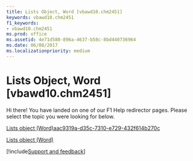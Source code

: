 ```yaml
---
title: Lists Object, Word [vbawd10.chm2451]
keywords: vbawd10.chm2451
f1_keywords:
- vbawd10.chm2451
ms.prod: office
ms.assetid: 4e71d580-896a-4637-b58c-8bd440736964
ms.date: 06/08/2017
ms.localizationpriority: medium
---
```



# Lists Object, Word [vbawd10.chm2451]

Hi there! You have landed on one of our F1 Help redirector pages. Please select the topic you were looking for below.

[Lists object (Word)aac9319a-d35c-7310-e729-432f614b270c](https://msdn.microsoft.com/library/aac9319a-d35c-7310-e729-432f614b270c%28Office.15%29.aspx)

[Lists object (Word)](https://msdn.microsoft.com/library/1fd927c5-6186-5ca0-80ae-c2ab225d092c%28Office.15%29.aspx)

[!include[Support and feedback](~/includes/feedback-boilerplate.md)]